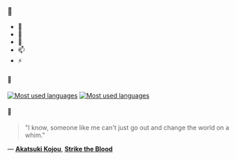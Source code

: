 ### 👋

- 🔭
- 🌱
- 💬
- 📫
- ⚡

#### 🧏

[![Most used languages](https://github-readme-stats-aynah.vercel.app/api/top-langs/?username=aynh&theme=solarized-dark&langs_count=6&layout=compact&hide_title=true)](https://github.com/anuraghazra/github-readme-stats#gh-dark-mode-only)
[![Most used languages](https://github-readme-stats-aynah.vercel.app/api/top-langs/?username=aynh&theme=solarized-light&langs_count=6&layout=compact&hide_title=true)](https://github.com/anuraghazra/github-readme-stats#gh-light-mode-only)

#### 💬

> "I know, someone like me can't just go out and change the world on a whim."

&mdash; [**Akatsuki Kojou**](https://myanimelist.net/character.php?q=Akatsuki%20Kojou&cat=character), [**Strike the Blood**](https://myanimelist.net/search/all?q=Strike%20the%20Blood&cat=all)
